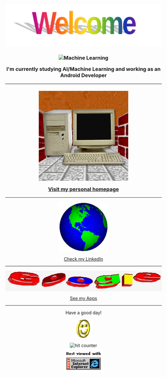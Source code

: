 <div align="center">
  <img src="https://raw.githubusercontent.com/paulolima18/paulolima18/main/assets/welcome.png" alt="Welcome" align="center">
</div>

<h3 align="center">
  <img src="https://raw.githubusercontent.com/paulolima18/paulolima18/main/assets/machine_learning.gif" alt="Machine Learning" align="center">
  <br>
  <p>I'm currently studying AI/Machine Learning and working as an Android Developer</p>
</h3>

<hr>

<h3 align="center">
  <a href="https://paulolima.xyz">
    <img src="https://raw.githubusercontent.com/paulolima18/paulolima18/main/assets/windows_95.gif" alt="Visit homepage" align="center">
    <br>
    <p>Visit my personal homepage</p>
  </a>
</h3>

<hr>

<div align="center">
  <a href="https://www.linkedin.com/in/lima-paulo/">
    <img src="https://raw.githubusercontent.com/paulolima18/paulolima18/main/assets/globe.gif" alt="LinkedIn" align="center">
    <p>Check my LinkedIn</p>
  </a>
</div>

<hr>

<div align="center">
  <a href="https://play.google.com/store/apps/dev?id=4878945718056682154">
    <img src="https://raw.githubusercontent.com/paulolima18/paulolima18/main/assets/google.jpg" alt="Playstore" align="center">
    <p>See my Apps</p>
  </a>
</div>

<hr>

<div align="center">
  <p>Have a good day!</p>
  <div>
    <img src="https://raw.githubusercontent.com/paulolima18/paulolima18/main/assets/smile.gif" alt="Smiley" align="center">
  </div>
</div>

<div align="center">
  <p></p>
  <img src="https://profile-counter.glitch.me/paulolima18/count.svg" alt="hit counter" align="center">
</div>

<div align="center">
  <img src="https://raw.githubusercontent.com/paulolima18/paulolima18/main/assets/ie.jpg" alt="Best viewed with Microsoft Internet Explorer" align="center" width="128">
</div>
